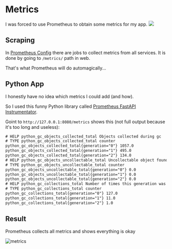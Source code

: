 # Metrics

I was forced to use Prometheus to obtain some metrics for my app. ![](https://steamcommunity-a.akamaihd.net/economy/emoticon/:ohh_yeah:)

## Scraping

In [Prometheus Config](./config/prometheus.yaml) there are jobs to collect metrics from all services.
It is done by going to `/metrics/` path in web.

That's what Prometheus will do automagically...

## Python App

I honestly have no idea which metrics I could add (and how).

So I used this funny Python library called [Prometheus FastAPI Instrumentator](https://github.com/trallnag/prometheus-fastapi-instrumentator).

Goint to `http://127.0.0.1:8080/metrics` shows this (not full output because it's too long and useless):

```txt
# HELP python_gc_objects_collected_total Objects collected during gc
# TYPE python_gc_objects_collected_total counter
python_gc_objects_collected_total{generation="0"} 1057.0
python_gc_objects_collected_total{generation="1"} 495.0
python_gc_objects_collected_total{generation="2"} 134.0
# HELP python_gc_objects_uncollectable_total Uncollectable object found during GC
# TYPE python_gc_objects_uncollectable_total counter
python_gc_objects_uncollectable_total{generation="0"} 0.0
python_gc_objects_uncollectable_total{generation="1"} 0.0
python_gc_objects_uncollectable_total{generation="2"} 0.0
# HELP python_gc_collections_total Number of times this generation was collected
# TYPE python_gc_collections_total counter
python_gc_collections_total{generation="0"} 127.0
python_gc_collections_total{generation="1"} 11.0
python_gc_collections_total{generation="2"} 1.0
```

## Result

Prometheus collects all metrics and shows everything is okay

![metrics](https://user-images.githubusercontent.com/49134679/195829047-ba08bbe3-89e4-4918-9422-f0636d5b9b14.png)
